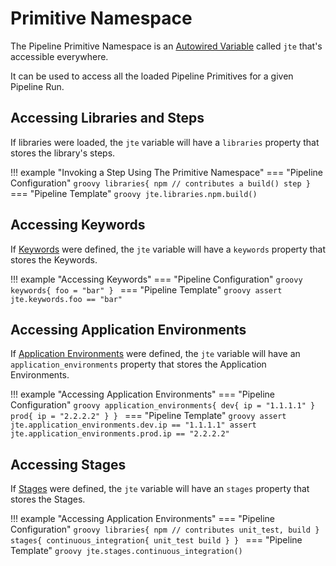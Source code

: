 # Primitive Namespace

The Pipeline Primitive Namespace is an [Autowired Variable](../../reference/autowired-variables.md) called `jte` that's accessible everywhere.

It can be used to access all the loaded Pipeline Primitives for a given Pipeline Run.

## Accessing Libraries and Steps

If libraries were loaded, the `jte` variable will have a `libraries` property that stores the library's steps.

!!! example "Invoking a Step Using The Primitive Namespace"
    === "Pipeline Configuration"
        ```groovy
        libraries{
          npm // contributes a build() step
        }
        ```
    === "Pipeline Template"
        ```groovy
        jte.libraries.npm.build()
        ```

## Accessing Keywords

If [Keywords](./keywords.md) were defined, the `jte` variable will have a `keywords` property that stores the Keywords.

!!! example "Accessing Keywords"
    === "Pipeline Configuration"
        ```groovy
        keywords{
          foo = "bar"
        }
        ```
    === "Pipeline Template"
        ```groovy
        assert jte.keywords.foo == "bar"
        ```

## Accessing Application Environments

If [Application Environments](./application-environments.md) were defined, the `jte` variable will have an `application_environments` property that stores the Application Environments.

!!! example "Accessing Application Environments"
    === "Pipeline Configuration"
        ```groovy
        application_environments{
          dev{
            ip = "1.1.1.1"
          }
          prod{
            ip = "2.2.2.2"
          }
        }
        ```
    === "Pipeline Template"
        ```groovy
        assert jte.application_environments.dev.ip == "1.1.1.1"
        assert jte.application_environments.prod.ip == "2.2.2.2"
        ```

## Accessing Stages

If [Stages](./stages.md) were defined, the `jte` variable will have an `stages` property that stores the Stages.

!!! example "Accessing Application Environments"
    === "Pipeline Configuration"
        ```groovy
        libraries{
          npm // contributes unit_test, build
        }
        stages{
          continuous_integration{
            unit_test
            build
          }
        }
        ```
    === "Pipeline Template"
        ```groovy
        jte.stages.continuous_integration()
        ```
